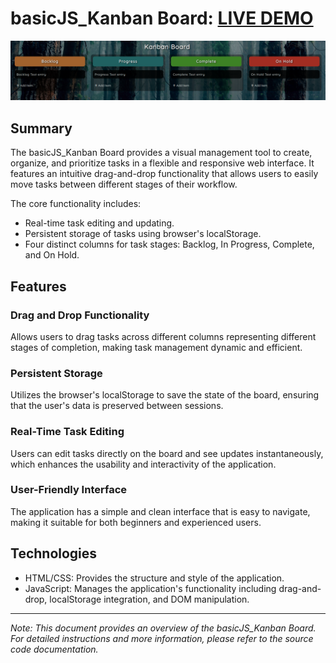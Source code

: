 # basicJS_Kanban Board: [LIVE DEMO](https://shcoobz.github.io/basicJS_kanban-board/)

![basicJS_Kanban Board](img/basicJS_Kanban-Board.png)

## Summary

The basicJS_Kanban Board provides a visual management tool to create, organize, and prioritize tasks in a flexible and responsive web interface. It features an intuitive drag-and-drop functionality that allows users to easily move tasks between different stages of their workflow.

The core functionality includes:

- Real-time task editing and updating.
- Persistent storage of tasks using browser's localStorage.
- Four distinct columns for task stages: Backlog, In Progress, Complete, and On Hold.

## Features

### Drag and Drop Functionality

Allows users to drag tasks across different columns representing different stages of completion, making task management dynamic and efficient.

### Persistent Storage

Utilizes the browser's localStorage to save the state of the board, ensuring that the user's data is preserved between sessions.

### Real-Time Task Editing

Users can edit tasks directly on the board and see updates instantaneously, which enhances the usability and interactivity of the application.

### User-Friendly Interface

The application has a simple and clean interface that is easy to navigate, making it suitable for both beginners and experienced users.

## Technologies

- HTML/CSS: Provides the structure and style of the application.
- JavaScript: Manages the application's functionality including drag-and-drop, localStorage integration, and DOM manipulation.

---

_Note: This document provides an overview of the basicJS_Kanban Board. For detailed instructions and more information, please refer to the source code documentation._
